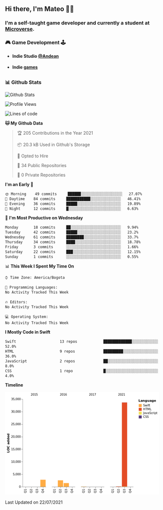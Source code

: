## Hi there, I'm Mateo 👋:nerd_face:

### I'm a self-taught game developer and currently a student at [Microverse](https://www.microverse.org). 


 
### :video_game: Game Development :joystick:
- #### Indie Studio [@Andean](https://twitter.com/ANDEANSTUDIO)
- #### Indie [games](https://andean-studio.itch.io)



##
###	:bar_chart: Github Stats
![Github Stats](https://github-readme-stats.vercel.app/api?username=mateo951)

<!--START_SECTION:waka-->
![Profile Views](http://img.shields.io/badge/Profile%20Views-0-blue)

![Lines of code](https://img.shields.io/badge/From%20Hello%20World%20I%27ve%20Written-40792%20lines%20of%20code-blue)

**🐱 My Github Data** 

> 🏆 205 Contributions in the Year 2021
 > 
> 📦 20.3 kB Used in Github's Storage 
 > 
> 💼 Opted to Hire
 > 
> 📜 34 Public Repositories 
 > 
> 🔑 0 Private Repositories  
 > 
**I'm an Early 🐤** 

```text
🌞 Morning    49 commits     ██████░░░░░░░░░░░░░░░░░░░   27.07% 
🌆 Daytime    84 commits     ███████████░░░░░░░░░░░░░░   46.41% 
🌃 Evening    36 commits     █████░░░░░░░░░░░░░░░░░░░░   19.89% 
🌙 Night      12 commits     █░░░░░░░░░░░░░░░░░░░░░░░░   6.63%

```
📅 **I'm Most Productive on Wednesday** 

```text
Monday       18 commits     ██░░░░░░░░░░░░░░░░░░░░░░░   9.94% 
Tuesday      42 commits     █████░░░░░░░░░░░░░░░░░░░░   23.2% 
Wednesday    61 commits     ████████░░░░░░░░░░░░░░░░░   33.7% 
Thursday     34 commits     ████░░░░░░░░░░░░░░░░░░░░░   18.78% 
Friday       3 commits      ░░░░░░░░░░░░░░░░░░░░░░░░░   1.66% 
Saturday     22 commits     ███░░░░░░░░░░░░░░░░░░░░░░   12.15% 
Sunday       1 commits      ░░░░░░░░░░░░░░░░░░░░░░░░░   0.55%

```


📊 **This Week I Spent My Time On** 

```text
⌚︎ Time Zone: America/Bogota

💬 Programming Languages: 
No Activity Tracked This Week

🔥 Editors: 
No Activity Tracked This Week

💻 Operating System: 
No Activity Tracked This Week

```

**I Mostly Code in Swift** 

```text
Swift                    13 repos            █████████████░░░░░░░░░░░░   52.0% 
HTML                     9 repos             █████████░░░░░░░░░░░░░░░░   36.0% 
JavaScript               2 repos             ██░░░░░░░░░░░░░░░░░░░░░░░   8.0% 
CSS                      1 repo              █░░░░░░░░░░░░░░░░░░░░░░░░   4.0%

```


**Timeline**

![Chart not found](https://raw.githubusercontent.com/mateo951/mateo951/main/charts/bar_graph.png) 


 Last Updated on 22/07/2021
<!--END_SECTION:waka-->
